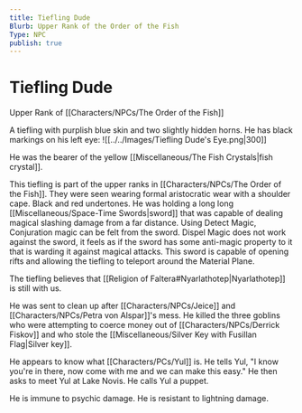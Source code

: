 ```yaml
---
title: Tiefling Dude
Blurb: Upper Rank of the Order of the Fish
Type: NPC
publish: true
---
```


# Tiefling Dude
Upper Rank of [[Characters/NPCs/The Order of the Fish]]

A tiefling with purplish blue skin and two slightly hidden horns. He has black markings on his left eye: 
![[../../Images/Tiefling Dude's Eye.png|300]]

He was the bearer of the yellow [[Miscellaneous/The Fish Crystals\|fish crystal]]. 

This tiefling is part of the upper ranks in [[Characters/NPCs/The Order of the Fish]]. They were seen wearing formal aristocratic wear with a shoulder cape. Black and red undertones. He was holding a long long [[Miscellaneous/Space-Time Swords\|sword]] that was capable of dealing magical slashing damage from a far distance. Using Detect Magic, Conjuration magic can be felt from the sword. Dispel Magic does not work against the sword, it feels as if the sword has some anti-magic property to it that is warding it against magical attacks. This sword is capable of opening rifts and allowing the tiefling to teleport around the Material Plane. 

The tiefling believes that [[Religion of Faltera#Nyarlathotep\|Nyarlathotep]] is still with us. 

He was sent to clean up after [[Characters/NPCs/Jeice]] and [[Characters/NPCs/Petra von Alspar]]'s mess. He killed the three goblins who were attempting to coerce money out of [[Characters/NPCs/Derrick Fiskov]] and who stole the [[Miscellaneous/Silver Key with Fusillan Flag\|Silver key]]. 

He appears to know what [[Characters/PCs/Yul]] is. He tells Yul, "I know you're in there, now come with me and we can make this easy." He then asks to meet Yul at Lake Novis. He calls Yul a puppet. 

He is immune to psychic damage. He is resistant to lightning damage. 